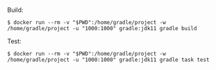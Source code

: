 Build:

`$ docker run --rm -v "$PWD":/home/gradle/project -w /home/gradle/project -u "1000:1000" gradle:jdk11 gradle build`

Test:

`$ docker run --rm -v "$PWD":/home/gradle/project -w /home/gradle/project -u "1000:1000" gradle:jdk11 gradle task test`